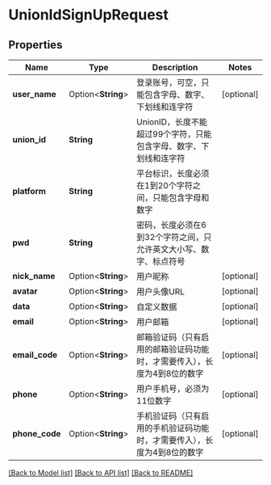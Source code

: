 # UnionIdSignUpRequest

## Properties

Name | Type | Description | Notes
------------ | ------------- | ------------- | -------------
**user_name** | Option<**String**> | 登录账号，可空，只能包含字母、数字、下划线和连字符 | [optional]
**union_id** | **String** | UnionID，长度不能超过99个字符，只能包含字母、数字、下划线和连字符 | 
**platform** | **String** | 平台标识，长度必须在1到20个字符之间，只能包含字母和数字 | 
**pwd** | **String** | 密码，长度必须在6到32个字符之间，只允许英文大小写、数字、标点符号 | 
**nick_name** | Option<**String**> | 用户昵称 | [optional]
**avatar** | Option<**String**> | 用户头像URL | [optional]
**data** | Option<**String**> | 自定义数据 | [optional]
**email** | Option<**String**> | 用户邮箱 | [optional]
**email_code** | Option<**String**> | 邮箱验证码（只有启用的邮箱验证码功能时，才需要传入），长度为4到8位的数字 | [optional]
**phone** | Option<**String**> | 用户手机号，必须为11位数字 | [optional]
**phone_code** | Option<**String**> | 手机验证码（只有启用的手机验证码功能时，才需要传入），长度为4到8位的数字 | [optional]

[[Back to Model list]](../README.md#documentation-for-models) [[Back to API list]](../README.md#documentation-for-api-endpoints) [[Back to README]](../README.md)


